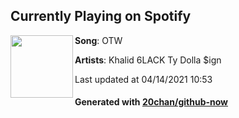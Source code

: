 ## Currently Playing on Spotify

[<img align="left" width="100" src="https://i.scdn.co/image/ab67616d00001e029766f79668e76238a1c13e2c">](https://open.spotify.com/album/0c4JocKlxYfBjZep8TJkcI)

**Song**: OTW

**Artists**: Khalid 6LACK Ty Dolla $ign

Last updated at 04/14/2021 10:53

#### Generated with [20chan/github-now](https://github.com/20chan/github-now)